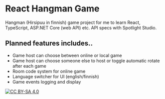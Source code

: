 # React Hangman Game

Hangman (Hirsipuu in finnish) game project for me to learn React, TypeScript, ASP.NET Core (web API) etc. API specs with Spotlight Studio.

## Planned features includes..

* Game host can choose between online or local game
* Game host can choose someone else to host or toggle automatic rotate after each game
* Room code system for online game
* Language switcher for UI (english/finnish)
* Game events logging and display

[![CC BY-SA 4.0][cc-by-sa-image]][cc-by-sa]

[cc-by-sa]: http://creativecommons.org/licenses/by-sa/4.0/
[cc-by-sa-image]: https://licensebuttons.net/l/by-sa/4.0/88x31.png
